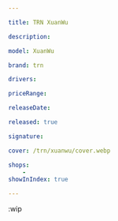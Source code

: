 ```yaml
---

title: TRN XuanWu

description: 

model: XuanWu

brand: trn

drivers: 

priceRange: 

releaseDate: 

released: true

signature:

cover: /trn/xuanwu/cover.webp

shops:
    - 
showInIndex: true

---
```

:wip
